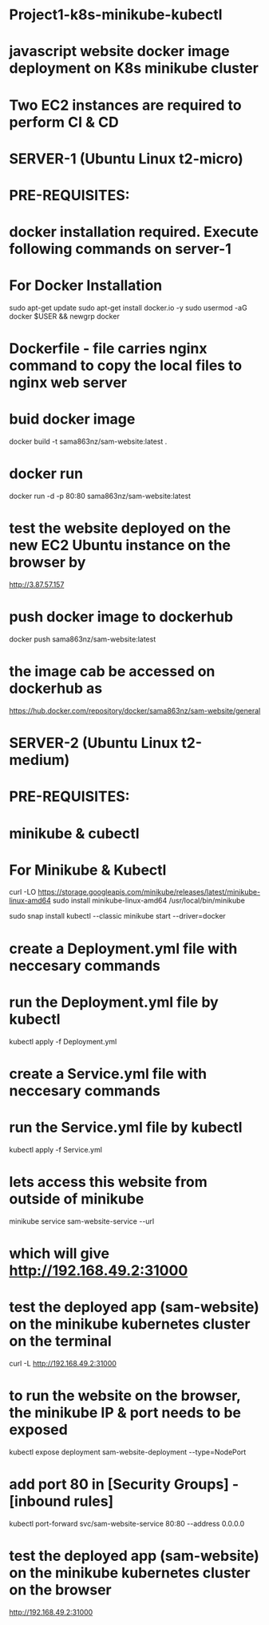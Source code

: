 # Project1-k8s-minikube-kubectl
# javascript website docker image deployment on K8s minikube cluster

# Two EC2 instances are required to perform CI & CD


# SERVER-1 (Ubuntu Linux t2-micro)
# PRE-REQUISITES:
# docker installation required. Execute following commands on server-1
# For Docker Installation
sudo apt-get update
sudo apt-get install docker.io -y
sudo usermod -aG docker $USER && newgrp docker

# Dockerfile - file carries nginx command to copy the local files to nginx web server

# buid docker image
docker build -t sama863nz/sam-website:latest .

# docker run
docker run -d -p 80:80 sama863nz/sam-website:latest


# test the website deployed on the new EC2 Ubuntu instance on the browser by
http://3.87.57.157


# push docker image to dockerhub
docker push sama863nz/sam-website:latest

# the image cab be accessed on dockerhub as
https://hub.docker.com/repository/docker/sama863nz/sam-website/general



# SERVER-2 (Ubuntu Linux t2-medium)
# PRE-REQUISITES:
# minikube & cubectl

# For Minikube & Kubectl
curl -LO https://storage.googleapis.com/minikube/releases/latest/minikube-linux-amd64
sudo install minikube-linux-amd64 /usr/local/bin/minikube 

sudo snap install kubectl --classic
minikube start --driver=docker


# create a Deployment.yml file with neccesary commands
# run the Deployment.yml file by kubectl
kubectl apply -f Deployment.yml 

# create a Service.yml file with neccesary commands
# run the Service.yml file by kubectl
kubectl apply -f Service.yml

# lets access this website from outside of minikube
minikube service sam-website-service --url
# which will give http://192.168.49.2:31000

# test the deployed app (sam-website) on the minikube kubernetes cluster on the terminal
curl -L http://192.168.49.2:31000

# to run the website on the browser, the minikube IP & port needs to be exposed
kubectl expose deployment sam-website-deployment --type=NodePort

# add port 80 in [Security Groups] - [inbound rules]
kubectl port-forward svc/sam-website-service 80:80 --address 0.0.0.0

# test the deployed app (sam-website) on the minikube kubernetes cluster on the browser
http://192.168.49.2:31000


